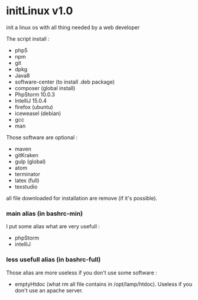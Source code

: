 # initLinux v1.0
init a linux os with all thing needed by a web developer

The script install :
- php5
- npm
- git
- dpkg
- Java8
- software-center (to install .deb package)
- composer (global install)
- PhpStorm 10.0.3
- IntelliJ 15.0.4
- firefox (ubuntu)
- iceweasel (debian)
- gcc
- man

Those software are optional : 
- maven
- gitKraken
- gulp (global)
- atom
- terminator
- latex (full)
- texstudio

all file downloaded for installation are remove (if it's possible).

### main alias (in bashrc-min)

I put some alias what are very usefull :
- phpStorm
- intelliJ

### less usefull alias (in bashrc-full)

Those alias are more useless if you don't use some software :
- emptyHtdoc (what rm all file contains in /opt/lamp/htdoc). Useless if you don't use an apache server.
